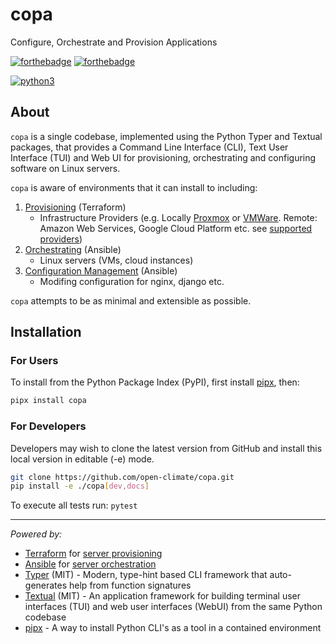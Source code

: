 # copa 

Configure, Orchestrate and Provision Applications

[![forthebadge](https://forthebadge.com/images/badges/built-by-developers.svg)](https://forthebadge.com)
[![forthebadge](https://forthebadge.com/images/badges/made-with-python.svg)](https://forthebadge.com)

[![python3](https://img.shields.io/pypi/pyversions/copa)](https://python3statement.org/#sections50-why)

## About

`copa` is a single codebase, implemented using the Python Typer and Textual packages, that provides a Command Line Interface (CLI), Text User Interface (TUI) and Web UI for provisioning, orchestrating and configuring software on Linux servers.

`copa` is aware of environments that it can install to including:
1. [Provisioning](https://www.redhat.com/en/topics/automation/what-is-provisioning) (Terraform)
    - Infrastructure Providers (e.g. Locally [Proxmox](https://github.com/Telmate/terraform-provider-proxmox) or [VMWare](https://registry.terraform.io/providers/hashicorp/vsphere/latest). Remote: Amazon Web Services, Google Cloud Platform etc. see [supported providers](https://registry.terraform.io/search/providers))
2. [Orchestrating](https://www.redhat.com/en/topics/automation/what-is-orchestration) (Ansible)
    - Linux servers (VMs, cloud instances) 
3. [Configuration Management](https://www.redhat.com/en/topics/automation/what-is-configuration-management) (Ansible)
    - Modifing configuration for nginx, django etc.

`copa` attempts to be as minimal and extensible as possible.

## Installation

### For Users

To install from the Python Package Index (PyPI), first install [pipx](https://pipx.pypa.io/stable/installation/#installing-pipx), then:

```bash
pipx install copa
```

### For Developers

Developers may wish to clone the latest version from GitHub and install this local version in editable (-e) mode.

```bash
git clone https://github.com/open-climate/copa.git
pip install -e ./copa[dev,docs]
```

To execute all tests run: `pytest`

---
*Powered by:*
- [Terraform](https://developer.hashicorp.com/terraform) for [server provisioning](https://www.redhat.com/en/topics/automation/what-is-provisioning)
- [Ansible](https://docs.ansible.com/) for [server orchestration](https://www.redhat.com/en/topics/automation/what-is-orchestration)
- [Typer](https://github.com/fastapi/typer) (MIT) - Modern, type-hint based CLI framework that auto-generates help from function signatures
- [Textual](https://github.com/Textualize/textual) (MIT) - An application framework for building terminal user interfaces (TUI) and web user interfaces (WebUI) from the same Python codebase
- [pipx](https://pipx.pypa.io/stable/) - A way to install Python CLI's as a tool in a contained environment
